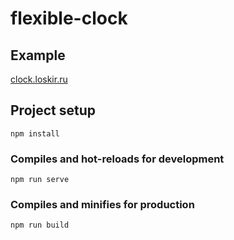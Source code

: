 # flexible-clock

## Example
<a href="http://clock.loskir.ru" target="_blank">clock.loskir.ru</a>

## Project setup
```
npm install
```

### Compiles and hot-reloads for development
```
npm run serve
```

### Compiles and minifies for production
```
npm run build
```
